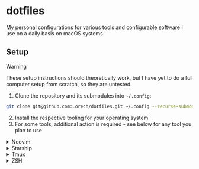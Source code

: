 # dotfiles

My personal configurations for various tools and configurable software I use on a daily basis on macOS systems.

## Setup

> [!WARNING]
> These setup instructions should theoretically work, but I have yet to do a full computer setup from scratch, so they are untested.

1. Clone the repository and its submodules into `~/.config`:

```sh
git clone git@github.com:Lorech/dotfiles.git ~/.config --recurse-submodules
```

2. Install the respective tooling for your operating system
3. For some tools, additional action is required - see below for any tool you plan to use

<details>
<summary>Neovim</summary>
Development plugins (LSP and code formatting) are split between different computers, allowing installation and configuration only for languages that are required on a specific computer, as my personal and my work needs may be different.

The main configuration happens inside `nvim/lua/plugins/{conform,lsp}/init.lua`, which loads one of the nearby configuration based on the running computer's hostname, which allows it to be extensible and flexible.

Neovim is configured to use GitHub Copilot using [Code Companion](https://github.com/olimorris/codecompanion.nvim) via [`copilot.lua`](https://github.com/olimorris/codecompanion.nvim). For this integration to work, you must have a GitHub account with an active subscription to Copilot, and authorize the plugin to use your subscription when first launching Neovim:

```sh
:Copilot auth
```
</details>

<details>
<summary>Starship</summary>
Currently undocumented.

TLDR: Configure your shell to use Starship
</details>

<details>
<summary>Tmux</summary>
Currently undocumented.

TLDR: Install Tmux Plugin Manager
</details>

<details>
<summary>ZSH</summary>
The ZSH configuration uses the [oh-my-zsh](https://github.com/ohmyzsh/ohmyzsh) theme, which needs to be manually installed before it can be used. Follow the installation instructions in the README file at the linked repository. Once installed, the ZSH configuration can be symlinked for use on the system:

```sh
ln -s ~/.config/.zshrc ~/.zshrc
```

Any plugins that are installed to be used together with `oh-my-zsh` should be cloned with the existing Git submodules in the repository, and should therefore work out of the box.
</details>

